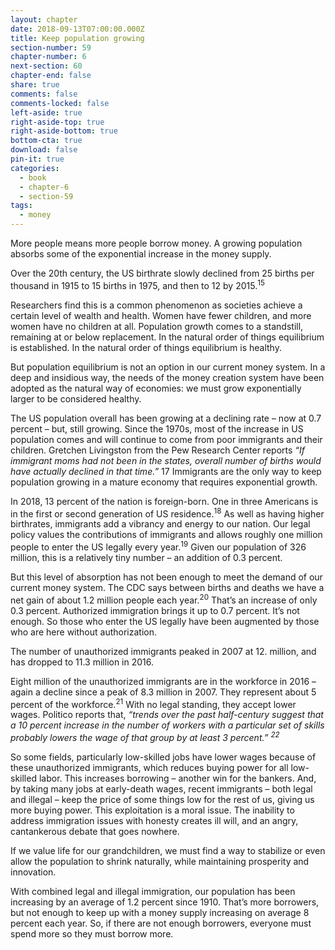 ```yaml
---
layout: chapter
date: 2018-09-13T07:00:00.000Z
title: Keep population growing
section-number: 59
chapter-number: 6
next-section: 60
chapter-end: false
share: true
comments: false
comments-locked: false
left-aside: true
right-aside-top: true
right-aside-bottom: true
bottom-cta: true
download: false
pin-it: true
categories:
  - book
  - chapter-6
  - section-59
tags:
  - money
---
```

More people means more people borrow money. A growing
population absorbs some of the exponential increase in the
money supply.

Over the 20th century, the US birthrate slowly declined from 25
births per thousand in 1915 to 15 births in 1975, and then to 12
by 2015.<sup>15</sup>

Researchers find this is a common phenomenon as societies achieve a
certain level of wealth and health. Women have fewer children, and
more women have no children at all. Population growth comes to a
standstill, remaining at or below replacement. In the natural order
of things equilibrium is established. In the natural order of things
equilibrium is healthy.

But population equilibrium is not an option in our current money
system. In a deep and insidious way, the needs of the money creation
system have been adopted as the natural way of economies: we must
grow exponentially larger to be considered healthy.

The US population overall has been growing at a declining rate –
now at 0.7 percent – but, still growing. Since the 1970s, most of the
increase in US population comes and will continue to come from
poor immigrants and their children. Gretchen Livingston from the
Pew Research Center reports _“If immigrant moms had not been in
the states, overall number of births would have actually declined in that
time.”_ 17 Immigrants are the only way to keep population growing in
a mature economy that requires exponential growth.

In 2018, 13 percent of the nation is foreign-born. One in three
Americans is in the first or second generation of US residence.<sup>18</sup> As
well as having higher birthrates, immigrants add a vibrancy and
energy to our nation. Our legal policy values the contributions of
immigrants and allows roughly one million people to enter the US
legally every year.<sup>19</sup> Given our population of 326 million, this is a
relatively tiny number – an addition of 0.3 percent.

But this level of absorption has not been enough to meet the demand
of our current money system. The CDC says between births and
deaths we have a net gain of about 1.2 million people each year.<sup>20</sup>
That’s an increase of only 0.3 percent. Authorized immigration
brings it up to 0.7 percent. It’s not enough. So those who enter the
US legally have been augmented by those who are here without
authorization.

The number of unauthorized immigrants peaked in 2007 at 12.
million, and has dropped to 11.3 million in 2016.

Eight million of the unauthorized immigrants are in the workforce
in 2016 – again a decline since a peak of 8.3 million in 2007. They
represent about 5 percent of the workforce.<sup>21</sup> With no legal standing,
they accept lower wages. Politico reports that, _“trends over the past
half-century suggest that a 10 percent increase in the number of workers
with a particular set of skills probably lowers the wage of that group by at
least 3 percent.” <sup>22</sup>_

So some fields, particularly low-skilled jobs have lower wages because
of these unauthorized immigrants, which reduces buying power
for all low-skilled labor. This increases borrowing – another win for
the bankers. And, by taking many jobs at early-death wages, recent
immigrants – both legal and illegal – keep the price of some things
low for the rest of us, giving us more buying power. This exploitation
is a moral issue. The inability to address immigration issues with
honesty creates ill will, and an angry, cantankerous debate that
goes nowhere.

If we value life for our grandchildren, we must find a way to stabilize
or even allow the population to shrink naturally, while maintaining
prosperity and innovation.

With combined legal and illegal immigration, our population
has been increasing by an average of 1.2 percent since 1910. That’s more borrowers, but not enough to keep up with a money supply
increasing on average 8 percent each year. So, if there are not enough
borrowers, everyone must spend more so they must borrow more.

